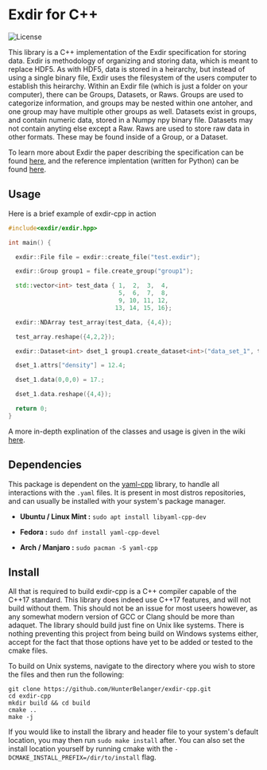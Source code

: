 # Exdir for C++
![License](https://img.shields.io/github/license/HunterBelanger/exdir-cpp.svg)

This library is a C++ implementation of the Exdir specification for storing data.
Exdir is methodology of organizing and storing data, which is meant to replace 
HDF5. As with HDF5, data is stored in a heirarchy, but instead of using a single 
binary file, Exdir uses the filesystem of the users computer to establish this 
heirarchy. Within an Exdir file (which is just a folder on your computer), there
can be Groups, Datasets, or Raws. Groups are used to categorize information, and
groups may be nested within one antoher, and one group may have multiple other
groups as well. Datasets exist in groups, and contain numeric data, stored in a
Numpy npy binary file. Datasets may not contain anyting else except a Raw. Raws
are used to store raw data in other formats. These may be found inside of a
Group, or a Dataset. 

To learn more about Exdir the paper describing the specification can be found 
[here](https://www.frontiersin.org/articles/10.3389/fninf.2018.00016/full), and 
the reference implentation (written for Python) can be found 
[here](https://github.com/CINPLA/exdir).

## Usage
Here is a brief example of exdir-cpp in action
```cpp
#include<exdir/exdir.hpp>

int main() {

  exdir::File file = exdir::create_file("test.exdir");

  exdir::Group group1 = file.create_group("group1");

  std::vector<int> test_data { 1,  2,  3,  4,
                               5,  6,  7,  8,
                               9, 10, 11, 12,
                              13, 14, 15, 16};

  exdir::NDArray test_array(test_data, {4,4});

  test_array.reshape({4,2,2});

  exdir::Dataset<int> dset_1 group1.create_dataset<int>("data_set_1", test_array);

  dset_1.attrs["density"] = 12.4;

  dset_1.data(0,0,0) = 17.;

  dset_1.data.reshape({4,4});

  return 0;
}
```
A more in-depth explination of the classes and usage is given in the wiki 
[here](https://github.com/HunterBelanger/exdir-cpp/wiki/Usage).

## Dependencies
This package is dependent on the [yaml-cpp](https://github.com/jbeder/yaml-cpp)
library, to handle all interactions with the ```.yaml``` files. It is present in
most distros repositories, and can usually be installed with your system's
package manager.

* **Ubuntu / Linux Mint :**
```sudo apt install libyaml-cpp-dev```

* **Fedora :**
```sudo dnf install yaml-cpp-devel```

* **Arch / Manjaro :**
```sudo pacman -S yaml-cpp```

## Install
All that is required to build exdir-cpp is a C++ compiler capable of the C++17
standard. This library does indeed use C++17 features, and will not build 
without them. This should not be an issue for most useers however, as any 
somewhat modern version of GCC or Clang should be more than adaquet. The 
library should build just fine on Unix  like systems. There is nothing 
preventing this project from being build on Windows systems either, accept for
the fact that those options have yet to be added or tested to the cmake files.

To build on Unix systems, navigate to the directory where you wish to store the 
files and then run the following:
```
git clone https://github.com/HunterBelanger/exdir-cpp.git
cd exdir-cpp
mkdir build && cd build
cmake ..
make -j
```
If you would like to install the library and header file to your system's
default location, you may then run ```sudo make install``` after. You can
also set the install location yourself by running cmake with the
```-DCMAKE_INSTALL_PREFIX=/dir/to/install``` flag.
